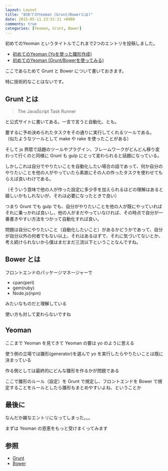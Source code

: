 ```yaml
---
layout: Layout
title: "初めてのYeoman (Grunt/Bowerとは)"
date: 2015-05-11 23:51:11 +0900
comments: true
categories: [Yeoman, Grunt, Bower]
---
```


初めてのYeoman というタイトルでこれまで2つのエントリを投稿しました。

* [初めてのYeoman (Yoを使った雛形作成)](http://blog.sojiro.me/blog/2015/05/06/the-first-step-of-yeoman/)
* [初めてのYeoman (Grunt/Bowerを使ってみる)](http://blog.sojiro.me/blog/2015/05/10/the-second-step-of-yeoman/)

ここであらためて Grunt と Bower について書いておきます。

特に技術的なことはないです。

## Grunt とは

> The JavaScript Task Runner

と公式サイトに書いてある。一言で言うと自動化、とも。

要するに予め決められたタスクをその通りに実行してくれるツールである。
（似たようなツールとして make や rake を使ったことがある）

そして js 界隈で話題のツールやプラグイン、フレームワークがどんどん移り変わって行くのと同様に Grunt も gulp にとって変わられると話題になっている。

しかしこれは自分でやりたいことを自動化したい場合の話であって、何か自分のやりたいことを他の人がやっていたら素直にその人の作ったタスクを使わせてもらえば良いわけである。

（そういう意味で他の人が作った設定に多少手を加えられるほどの理解はあると嬉しいかもしれないが、それは必要になったときで良い）

つまり Grunt でも gulp でも、自分がやりたいことを他の人が既にやっていればそれに乗っかれば良いし、他の人がまだやっていなければ、その時点で自分が一番書きやすい方法をつかって自動化すれば良い。

問題は自分にやりたいこと（自動化したいこと）があるかどうかであって、自分が自分以外の何者でもない以上、それはあるはずで、それに気づいてないとか、考え続けられないから僕はまだまだ三流以下ということなんですね。

## Bower とは

フロントエンドのパッケージマネージャーで

* cpan(perl)
* gem(ruby)
* Node.js(npm)

みたいなものだと理解している

使い方も対して変わらないですね

## Yeoman

ここまで Yeoman を見てきて Yeoman の要は yo のように思える

使う側の立場では雛形(generator)を選んで yo を実行したらやりたいことは既に決まっている

作る側としては最終的にどんな雛形を作るかが問題である

ここで雛形のルール（設定）を Grunt で規定し、フロントエンドを Bower で規定することをルールとしたら雛形もまとめやすいよね、ということか


## 最後に

なんだか雑なエントリになってしまった。。。

まずは Yeoman の恩恵をもっと受けまくってみます

## 参照

* [Grunt](http://gruntjs.com/)
* [Bower](http://bower.io/)

